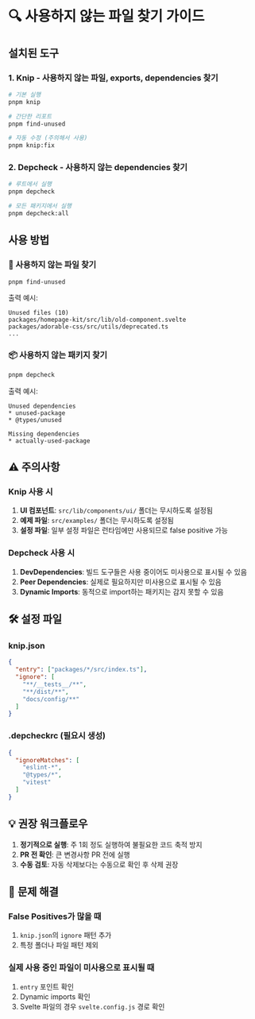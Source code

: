 # 🔍 사용하지 않는 파일 찾기 가이드

## 설치된 도구

### 1. **Knip** - 사용하지 않는 파일, exports, dependencies 찾기
```bash
# 기본 실행
pnpm knip

# 간단한 리포트
pnpm find-unused

# 자동 수정 (주의해서 사용)
pnpm knip:fix
```

### 2. **Depcheck** - 사용하지 않는 dependencies 찾기
```bash
# 루트에서 실행
pnpm depcheck

# 모든 패키지에서 실행
pnpm depcheck:all
```

## 사용 방법

### 🎯 사용하지 않는 파일 찾기
```bash
pnpm find-unused
```

출력 예시:
```
Unused files (10)
packages/homepage-kit/src/lib/old-component.svelte
packages/adorable-css/src/utils/deprecated.ts
...
```

### 📦 사용하지 않는 패키지 찾기
```bash
pnpm depcheck
```

출력 예시:
```
Unused dependencies
* unused-package
* @types/unused

Missing dependencies
* actually-used-package
```

## ⚠️ 주의사항

### Knip 사용 시
1. **UI 컴포넌트**: `src/lib/components/ui/` 폴더는 무시하도록 설정됨
2. **예제 파일**: `src/examples/` 폴더는 무시하도록 설정됨
3. **설정 파일**: 일부 설정 파일은 런타임에만 사용되므로 false positive 가능

### Depcheck 사용 시
1. **DevDependencies**: 빌드 도구들은 사용 중이어도 미사용으로 표시될 수 있음
2. **Peer Dependencies**: 실제로 필요하지만 미사용으로 표시될 수 있음
3. **Dynamic Imports**: 동적으로 import하는 패키지는 감지 못할 수 있음

## 🛠️ 설정 파일

### knip.json
```json
{
  "entry": ["packages/*/src/index.ts"],
  "ignore": [
    "**/__tests__/**",
    "**/dist/**",
    "docs/config/**"
  ]
}
```

### .depcheckrc (필요시 생성)
```json
{
  "ignoreMatches": [
    "eslint-*",
    "@types/*",
    "vitest"
  ]
}
```

## 💡 권장 워크플로우

1. **정기적으로 실행**: 주 1회 정도 실행하여 불필요한 코드 축적 방지
2. **PR 전 확인**: 큰 변경사항 PR 전에 실행
3. **수동 검토**: 자동 삭제보다는 수동으로 확인 후 삭제 권장

## 🔧 문제 해결

### False Positives가 많을 때
1. `knip.json`의 `ignore` 패턴 추가
2. 특정 폴더나 파일 패턴 제외

### 실제 사용 중인 파일이 미사용으로 표시될 때
1. `entry` 포인트 확인
2. Dynamic imports 확인
3. Svelte 파일의 경우 `svelte.config.js` 경로 확인